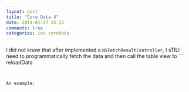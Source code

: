 ```yaml
---
layout: post
title: "Core Data 4"
date: 2011-01-27 15:13
comments: true
categories: ios coredata
---
```


I did not know that after implemented a ```
NSFetchResultController
```, I sTILl need to programmatically fetch the data and then call the table view to ```
reloadData
```


An example:

